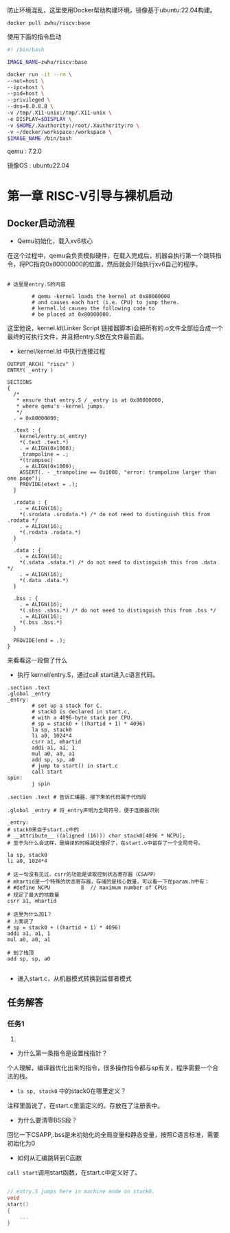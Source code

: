 防止环境混乱，这里使用Docker帮助构建环境，镜像基于ubuntu:22.04构建。
```shell
docker pull zwhu/riscv:base
```

使用下面的指令启动
```bash
#! /bin/bash

IMAGE_NAME=zwhu/riscv:base

docker run -it --rm \
--net=host \
--ipc=host \
--pid=host \
--privileged \
--dns=8.8.8.8 \
-v /tmp/.X11-unix:/tmp/.X11-unix \
-e DISPLAY=$DISPLAY \
-v $HOME/.Xauthority:/root/.Xauthority:ro \
-v ~/docker/workspace:/workspace \
$IMAGE_NAME /bin/bash
```


qemu : 7.2.0

镜像OS : ubuntu22.04

# 第一章 RISC-V引导与裸机启动

## Docker启动流程

- Qemu初始化，载入xv6核心

在这个过程中，qemu会负责模拟硬件，在载入完成后，机器会执行第一个跳转指令，将PC指向0x80000000的位置，然后就会开始执行xv6自己的程序。

```riscv

# 这里是entry.S的内容

        # qemu -kernel loads the kernel at 0x80000000
        # and causes each hart (i.e. CPU) to jump there.
        # kernel.ld causes the following code to
        # be placed at 0x80000000.
```

这里他说，kernel.ld(Linker Script 链接器脚本)会把所有的.o文件全部组合成一个最终的可执行文件，并且把entry.S放在文件最前面。

- kernel/kernel.ld 中执行连接过程

```ld
OUTPUT_ARCH( "riscv" )
ENTRY( _entry )

SECTIONS
{
  /*
   * ensure that entry.S / _entry is at 0x80000000,
   * where qemu's -kernel jumps.
   */
  . = 0x80000000;

  .text : {
    kernel/entry.o(_entry)
    *(.text .text.*)
    . = ALIGN(0x1000);
    _trampoline = .;
    *(trampsec)
    . = ALIGN(0x1000);
    ASSERT(. - _trampoline == 0x1000, "error: trampoline larger than one page");
    PROVIDE(etext = .);
  }

  .rodata : {
    . = ALIGN(16);
    *(.srodata .srodata.*) /* do not need to distinguish this from .rodata */
    . = ALIGN(16);
    *(.rodata .rodata.*)
  }

  .data : {
    . = ALIGN(16);
    *(.sdata .sdata.*) /* do not need to distinguish this from .data */
    . = ALIGN(16);
    *(.data .data.*)
  }

  .bss : {
    . = ALIGN(16);
    *(.sbss .sbss.*) /* do not need to distinguish this from .bss */
    . = ALIGN(16);
    *(.bss .bss.*)
  }

  PROVIDE(end = .);
}
```
来看看这一段做了什么

- 执行 kernel/entry.S，通过call start进入c语言代码。

```riscv
.section .text
.global _entry
_entry:
        # set up a stack for C.
        # stack0 is declared in start.c,
        # with a 4096-byte stack per CPU.
        # sp = stack0 + ((hartid + 1) * 4096)
        la sp, stack0
        li a0, 1024*4
        csrr a1, mhartid
        addi a1, a1, 1
        mul a0, a0, a1
        add sp, sp, a0
        # jump to start() in start.c
        call start
spin:
        j spin
```

```riscv
.section .text # 告诉汇编器，接下来的代码属于代码段

.global _entry # 将_entry声明为全局符号，便于连接器识别

_entry:
# stack0来自于start.c中的
# __attribute__ ((aligned (16))) char stack0[4096 * NCPU];
# 至于为什么会这样，是编译的时候就处理好了，在start.o中留存了一个全局符号。

la sp, stack0
li a0, 1024*4

# 这一句没有见过，csrr的功能是读取控制状态寄存器（CSAPP）
# mhartid是一个特殊的状态寄存器，存储的是核心数量，可以看一下在param.h中有：
# #define NCPU          8  // maximum number of CPUs
# 规定了最大的核数量
csrr a1, mhartid

# 这里为什么加1？
# 上面说了
# sp = stack0 + ((hartid + 1) * 4096)
addi a1, a1, 1
mul a0, a0, a1

# 到了栈顶
add sp, sp, a0


```

- 进入start.c，从机器模式转换到监督者模式


## 任务解答

### 任务1
1. 
- 为什么第一条指令是设置栈指针？

个人理解，编译器优化出来的指令，很多操作指令都与sp有关，程序需要一个合法的栈。

-  `la sp, stack0` 中的stack0在哪里定义？

注释里面说了，在start.c里面定义的。存放在了注册表中。

- 为什么要清零BSS段？

回忆一下CSAPP,.bss是未初始化的全局变量和静态变量，按照C语言标准，需要初始化为0

- 如何从汇编跳转到C函数

`call start`调用start函数，在start.c中定义好了。

```c

// entry.S jumps here in machine mode on stack0.
void
start()
{
    ...
}
```